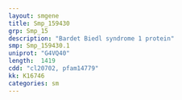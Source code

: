 ```yaml
---
layout: smgene
title: Smp_159430
grp: Smp_15
description: "Bardet Biedl syndrome 1 protein"
smp: Smp_159430.1
uniprot: "G4VQ40"
length:  1419
cdd: "cl20702, pfam14779"
kk: K16746
categories: sm
---
```

